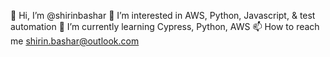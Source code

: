 👋 Hi, I’m @shirinbashar
👀 I’m interested in AWS, Python, Javascript, & test automation
🌱 I’m currently learning Cypress, Python, AWS
📫 How to reach me shirin.bashar@outlook.com

<!---
shirinbashar/shirinbashar is a ✨ special ✨ repository because its `README.md` (this file) appears on your GitHub profile.
You can click the Preview link to take a look at your changes.
--->
